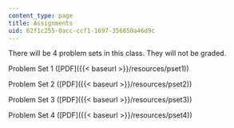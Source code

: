 ```yaml
---
content_type: page
title: Assignments
uid: 62f1c255-0acc-ccf1-1697-356850a46d9c
---
```


There will be 4 problem sets in this class. They will not be graded.

Problem Set 1 ([PDF]({{< baseurl >}}/resources/pset1))

Problem Set 2 ([PDF]({{< baseurl >}}/resources/pset2))

Problem Set 3 ([PDF]({{< baseurl >}}/resources/pset3))

Problem Set 4 ([PDF]({{< baseurl >}}/resources/pset4))